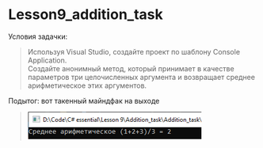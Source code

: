 # Lesson9_addition_task
Условия задачки:
>Используя Visual Studio, создайте проект по шаблону Console Application.  
Создайте анонимный метод, который принимает в качестве параметров три целочисленных аргумента и возвращает среднее арифметическое этих аргументов. 

Подытог: вот такенный майндфак на выходе
>![](Addition_task/Program_output.png)
